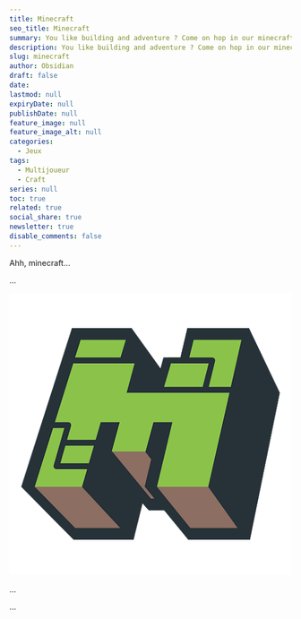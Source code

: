 ```yaml
---
title: Minecraft
seo_title: Minecraft
summary: You like building and adventure ? Come on hop in our minecraft server !
description: You like building and adventure ? Come on hop in our minecraft server !
slug: minecraft
author: Obsidian
draft: false
date: 
lastmod: null
expiryDate: null
publishDate: null
feature_image: null
feature_image_alt: null
categories:
  - Jeux
tags:
  - Multijoueur
  - Craft
series: null
toc: true
related: true
social_share: true
newsletter: true
disable_comments: false
---
```


Ahh, minecraft...

...

![Minecraft game](./logo.png)

...

...
